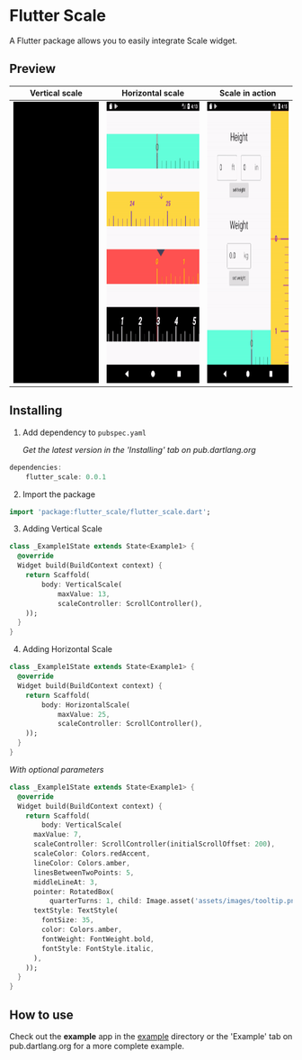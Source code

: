 # Flutter Scale

A Flutter package allows you to easily integrate Scale widget.

## Preview

 | Vertical scale | Horizontal scale | Scale in action
|--|--|--|
<img src="https://github.com/AubergineDevelopers/flutter_scale/blob/master/preview/vertical.gif" height="500" width="350" alt="Screenshot"/> | <img src="https://github.com/AubergineDevelopers/flutter_scale/blob/master/preview/horizontal.gif" height="500" width="350" alt="Screenshot"/> | <img src="https://github.com/AubergineDevelopers/flutter_scale/blob/master/preview/height_weight_sclae.gif" height="500" width="350" alt="Screenshot"/>


## Installing

1.  Add dependency to `pubspec.yaml`

    *Get the latest version in the 'Installing' tab on pub.dartlang.org*

```dart
dependencies:
    flutter_scale: 0.0.1
```

2.  Import the package
```dart
import 'package:flutter_scale/flutter_scale.dart';
```

3.  Adding Vertical Scale

```dart
class _Example1State extends State<Example1> {
  @override
  Widget build(BuildContext context) {
    return Scaffold(
        body: VerticalScale(
            maxValue: 13,
            scaleController: ScrollController(),
    ));
  }
}
```

4.  Adding Horizontal Scale

```dart
class _Example1State extends State<Example1> {
  @override
  Widget build(BuildContext context) {
    return Scaffold(
        body: HorizontalScale(
            maxValue: 25,
            scaleController: ScrollController(),
    ));
  }
}
```

*With optional parameters*

```dart
class _Example1State extends State<Example1> {
  @override
  Widget build(BuildContext context) {
    return Scaffold(
        body: VerticalScale(
      maxValue: 7,
      scaleController: ScrollController(initialScrollOffset: 200),
      scaleColor: Colors.redAccent,
      lineColor: Colors.amber,
      linesBetweenTwoPoints: 5,
      middleLineAt: 3,
      pointer: RotatedBox(
          quarterTurns: 1, child: Image.asset('assets/images/tooltip.png')),
      textStyle: TextStyle(
        fontSize: 35,
        color: Colors.amber,
        fontWeight: FontWeight.bold,
        fontStyle: FontStyle.italic,
      ),
    ));
  }
}
```

## How to use
Check out the **example** app in the [example](example) directory or the 'Example' tab on pub.dartlang.org for a more complete example.
